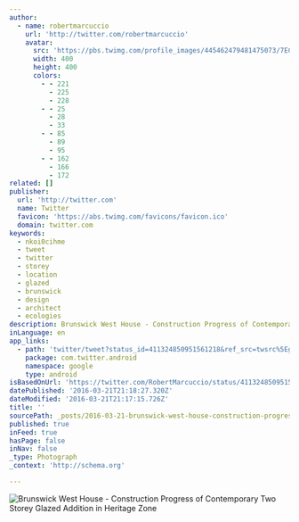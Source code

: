 ```yaml
---
author:
  - name: robertmarcuccio
    url: 'http://twitter.com/robertmarcuccio'
    avatar:
      src: 'https://pbs.twimg.com/profile_images/445462479481475073/7ECc9JXV_400x400.jpeg'
      width: 400
      height: 400
      colors:
        - - 221
          - 225
          - 228
        - - 25
          - 28
          - 33
        - - 85
          - 89
          - 95
        - - 162
          - 166
          - 172
related: []
publisher:
  url: 'http://twitter.com'
  name: Twitter
  favicon: 'https://abs.twimg.com/favicons/favicon.ico'
  domain: twitter.com
keywords:
  - nkoi0cihme
  - tweet
  - twitter
  - storey
  - location
  - glazed
  - brunswick
  - design
  - architect
  - ecologies
description: Brunswick West House - Construction Progress of Contemporary Two Storey Glazed Addition in Heritage Zone
inLanguage: en
app_links:
  - path: 'twitter/tweet?status_id=411324850951561218&ref_src=twsrc%5Egoogle%7Ctwcamp%5Eandroidseo%7Ctwgr%5Estatus%7Ctwterm%5E411324850951561218'
    package: com.twitter.android
    namespace: google
    type: android
isBasedOnUrl: 'https://twitter.com/RobertMarcuccio/status/411324850951561218'
datePublished: '2016-03-21T21:18:27.320Z'
dateModified: '2016-03-21T21:17:15.726Z'
title: ''
sourcePath: _posts/2016-03-21-brunswick-west-house-construction-progress-of-contemporary.md
published: true
inFeed: true
hasPage: false
inNav: false
_type: Photograph
_context: 'http://schema.org'

---
```

![Brunswick West House - Construction Progress of Contemporary Two Storey Glazed Addition in Heritage Zone](https://pbs.twimg.com/media/BbVRxb_CAAES46_.jpg:large)
